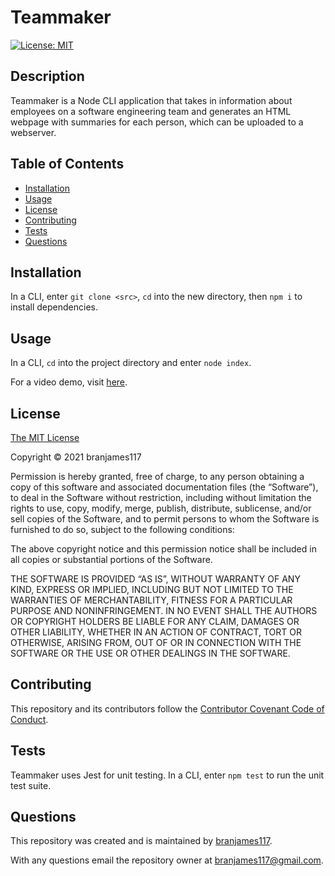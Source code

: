 # Teammaker

[![License: MIT](https://img.shields.io/badge/License-MIT-yellow.svg)](https://opensource.org/licenses/MIT)

## Description

Teammaker is a Node CLI application that takes in information about employees on a software engineering team and generates an HTML webpage with summaries for each person, which can be uploaded to a webserver.

## Table of Contents

- [Installation](#installation)
- [Usage](#usage)
- [License](#license)
- [Contributing](#contributing)
- [Tests](#tests)
- [Questions](#questions)

## Installation

In a CLI, enter `git clone <src>`, `cd` into the new directory, then `npm i` to install dependencies.

## Usage

In a CLI, `cd` into the project directory and enter `node index`.

For a video demo, visit [here](https://watch.screencastify.com/v/G3veUIb4BxBO0wIhvbQC).

## License

[The MIT License](https://mit-license.org/)

Copyright © 2021 branjames117

Permission is hereby granted, free of charge, to any person obtaining a copy of this software and associated documentation files (the “Software”), to deal in the Software without restriction, including without limitation the rights to use, copy, modify, merge, publish, distribute, sublicense, and/or sell copies of the Software, and to permit persons to whom the Software is furnished to do so, subject to the following conditions:

The above copyright notice and this permission notice shall be included in all copies or substantial portions of the Software.

THE SOFTWARE IS PROVIDED “AS IS”, WITHOUT WARRANTY OF ANY KIND, EXPRESS OR IMPLIED, INCLUDING BUT NOT LIMITED TO THE WARRANTIES OF MERCHANTABILITY, FITNESS FOR A PARTICULAR PURPOSE AND NONINFRINGEMENT. IN NO EVENT SHALL THE AUTHORS OR COPYRIGHT HOLDERS BE LIABLE FOR ANY CLAIM, DAMAGES OR OTHER LIABILITY, WHETHER IN AN ACTION OF CONTRACT, TORT OR OTHERWISE, ARISING FROM, OUT OF OR IN CONNECTION WITH THE SOFTWARE OR THE USE OR OTHER DEALINGS IN THE SOFTWARE.

## Contributing

This repository and its contributors follow the [Contributor Covenant Code of Conduct](https://www.contributor-covenant.org/version/2/1/code_of_conduct/code_of_conduct.md).

## Tests

Teammaker uses Jest for unit testing. In a CLI, enter `npm test` to run the unit test suite.

## Questions

This repository was created and is maintained by [branjames117](https://github.com/branjames117).

With any questions email the repository owner at [branjames117@gmail.com](mailto:branjames117@gmail.com).
